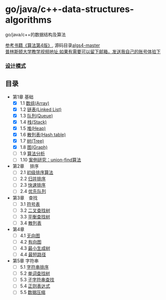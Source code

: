 # go/java/c++-data-structures-algorithms
go/java/c++的数据结构及算法  

[参考书籍《算法第4版》](https://algs4.cs.princeton.edu/), 源码目录[algs4-master](code/algs4-master)   
[普林斯顿大学教学视频地址,如果有需要可以留下邮箱，发送我自己的账号体验下](https://cuvids.io/app/course/2/)  

### [设计模式](md/design-pattern/README.md)  

## 目录  
- 第1章  基础
  - [x] 1.1 [数组(Array)](md/1-base/1-1_array.md)
  - [x] 1.2 [链表(Linked List)](md/1-base/1-2_link.md)
  - [x] 1.3 [队列(Queue)](md/1-base/1-3_queue.md)
  - [x] 1.4 [栈(Stack)](md/1-base/1-4_stack.md)
  - [x] 1.5 [堆(Heap)](md/1-base/1-5_heap.md)
  - [x] 1.6 [散列表(Hash table)](md/1-base/1-6_hash.md)
  - [x] 1.7 [树(Tree)](md/1-base/1-7_tree.md)
  - [x] 1.8 [图(Graph)](md/1-base/1-8_array.md)
  - [ ] 1.9 [算法分析](md/1-base/1-9_O.md)  
  - [ ] 1.10 [案例研究：union-find算法](md/1-base/1-10_union-find.md)  
- 第2章　 排序
  - [ ] 2.1 [初级排序算法]()  
  - [ ] 2.2 [归并排序]()  
  - [ ] 2.3 [快速排序]()  
  - [ ] 2.4 [优先队列]()  
- 第3章　查找
  - [ ] 3.1 [符号表]()  
  - [ ] 3.2 [二叉查找树]()  
  - [ ] 3.3 [平衡查找树]()  
  - [ ] 3.4 [散列表]()  
- 第4章　 
  - [ ] 4.1 [无向图]()  
  - [ ] 4.2 [有向图]()  
  - [ ] 4.3 [最小生成树]()  
  - [ ] 4.4 [最短路径]()  
- 第5章  字符串
  - [ ] 5.1 [字符串排序]()  
  - [ ] 5.2 [单词查找树]()  
  - [ ] 5.3 [子字符串查找]()  
  - [ ] 5.4 [正则表达式]()  
  - [ ] 5.5 [数据压缩]()  